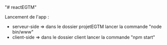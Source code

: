 "# reactEGTM" 

Lancement de l'app :
- serveur-side => dans le dossier projetEGTM lancer la commande "node bin/www"
- client-side => dans le dossier client lancer la commande "npm start"